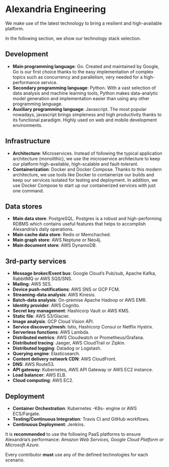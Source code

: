 # Alexandria Engineering
We make use of the latest technology to bring a resilient and high-available platform.

In the following section, we show our technology stack selection.

## Development
- **Main programming language**: Go. Created and maintained by Google, Go is our first choice thanks to the easy implementation of complex topics such as concurrency and parallelism, very needed for a high-performance service.
- **Secondary programming language**: Python. With a vast selection of data analysis and machine learning tools, Python makes data-analytic model generation and implementation easier than using any other programming language.
- **Auxiliary programming language**: Javascript. The most popular nowadays, javascript brings simpleness and high productivity thanks to its functional paradigm. Highly used on web and mobile development environments.

## Infrastructure
- **Architecture**: Microservices. Instead of following the typical application architecture (monolithic), we use the microservice architecture to keep our platform high-available, high-scalable and fault-tolerant.
- **Containerization**: Docker and Docker Compose. Thanks to this modern architecture, we use tools like Docker to containerize our builds and keep our services isolated for testing and deployment. In addition, we use Docker Compose to start up our containerized services with just one command.

## Data stores
- **Main data store**: PostgreSQL. Postgres is a robust and high-performing RDBMS which contains useful features that helps to accomplish Alexandria’s daily operations.
- **Main cache data store**: Redis or Memchached.
- **Main graph store**: AWS Neptune or Neo4j.
- **Main document store**: AWS DynamoDB.

## 3rd-party services
- **Message broker/Event bus**: Google Cloud’s Pub/sub, Apache Kafka, RabbitMQ or AWS SQS/SNS.
- **Mailing**: AWS SES.
- **Device push-notifications**: AWS SNS or GCP FCM.
- **Streaming-data analysis**: AWS Kinesis.
- **Batch-data analysis**: On-premise Apache Hadoop or AWS EMR.
- **Identity provider**: AWS Cognito.
- **Secret key management**: Hashicorp Vault or AWS KMS.
- **Static file**: AWS S3/Glacier.
- **Image analysis**: GCP Cloud Vision API.
- **Service discovery/mesh**: Istio, Hashicorp Consul or Netflix Hystrix.
- **Serverless functions**: AWS Lambda.
- **Distributed metrics**: AWS Cloudwatch or Prometheus/Grafana.
- **Distributed tracing**: Jaeger, AWS CloudTrail or Zipkin.
- **Distributed logging**: Datadog or Logstash.
- **Querying engine**: Elasticsearch.
- **Content delivery network CDN**: AWS CloudFront.
- **DNS**: AWS Route53.
- **API gateway**: Kubernetes, AWS API Gateway or AWS EC2 instance.
- **Load balancer**: AWS ELB.
- **Cloud computing**: AWS EC2.

## Deployment
- **Container Orchestration**: Kubernetes -K8s- engine or AWS ECS/Fargate.
- **Testing/Continuous Integration**: Travis CI and GitHub workflows.
- **Continuous Deployment**: Jenkins.

It is **recommended** to use the following PaaS platforms to ensure Alexandria’s performance: 
_Amazon Web Services, Google Cloud Platform or Microsoft Azure_.

Every contributor **must** use any of the defined technologies for each scenario.
